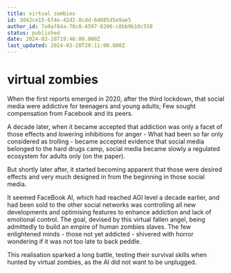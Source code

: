 ```yaml
---
title: virtual zombies
id: 3d42ce15-6f4e-42d2-8cdd-64885d5e9ae5
author_id: 7a9af84a-70c8-4597-8206-c8bb9b10c558
status: published
date: 2024-03-28T19:46:00.000Z
last_updated: 2024-03-28T20:11:00.000Z
---
```


# virtual zombies


When the first reports emerged in 2020, after the third lockdown, that social media were addictive for teenagers and young adults; Few sought compensation from Facebook and its peers.



A decade later, when it became accepted that addiction was only a facet of those effects and lowering inhibitions for anger - What had been so far only considered as trolling - became accepted evidence that social media belonged to the hard drugs camp, social media became slowly a regulated ecosystem for adults only (on the paper).



But shortly later after, it started becoming apparent that those were desired effects and very much designed in from the beginning in those social media.

It seemed FaceBook AI, which had reached AGI level a decade earlier, and had been sold to the other social networks was controlling all new developments and optimising features to enhance addiction and lack of emotional control. The goal, devised by this virtual fallen angel, being admittedly to build an empire of human zombies slaves. The few enlightened minds - those not yet addicted - shivered with horror wondering if it was not too late to back peddle.



This realisation sparked a long battle, testing their survival skills when hunted by virtual zombies, as the AI did not want to be unplugged.


